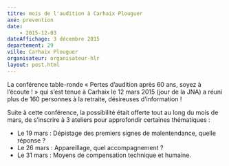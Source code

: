```yaml
---
titre: mois de l'audition à Carhaix Plouguer
axe: prevention
date: 
    - 2015-12-03
dateAffichage: 3 décembre 2015
departement: 29
ville: Carhaix Plouguer
organisateur: organisateur-hlr
layout: post.html
---
```

La conférence table-ronde « Pertes d’audition après 60 ans, soyez à l’écoute ! » qui s’est tenue à Carhaix le 12 mars 2015 (jour de la JNA) a réuni plus de 160 personnes à la retraite, désireuses d’information !

Suite à cette conférence, la possibilité était offerte tout au long du mois de mars, de s’inscrire à 3 ateliers pour approfondir certaines thématiques :

- Le 19 mars : Dépistage des premiers signes de malentendance, quelle réponse ?
- Le 26 mars : Appareillage, quel accompagnement ?
- Le 31 mars : Moyens de compensation technique et humaine.